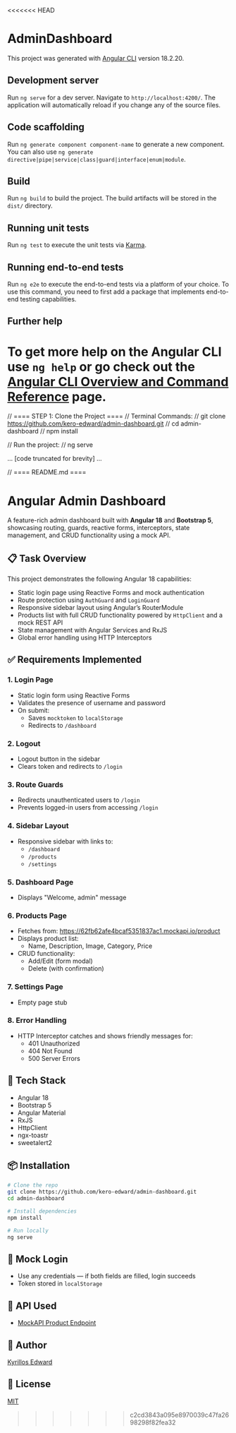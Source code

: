 <<<<<<< HEAD
# AdminDashboard

This project was generated with [Angular CLI](https://github.com/angular/angular-cli) version 18.2.20.

## Development server

Run `ng serve` for a dev server. Navigate to `http://localhost:4200/`. The application will automatically reload if you change any of the source files.

## Code scaffolding

Run `ng generate component component-name` to generate a new component. You can also use `ng generate directive|pipe|service|class|guard|interface|enum|module`.

## Build

Run `ng build` to build the project. The build artifacts will be stored in the `dist/` directory.

## Running unit tests

Run `ng test` to execute the unit tests via [Karma](https://karma-runner.github.io).

## Running end-to-end tests

Run `ng e2e` to execute the end-to-end tests via a platform of your choice. To use this command, you need to first add a package that implements end-to-end testing capabilities.

## Further help

To get more help on the Angular CLI use `ng help` or go check out the [Angular CLI Overview and Command Reference](https://angular.dev/tools/cli) page.
=======
// ==== STEP 1: Clone the Project ====
// Terminal Commands:
// git clone https://github.com/kero-edward/admin-dashboard.git
// cd admin-dashboard
// npm install

// Run the project:
// ng serve

... [code truncated for brevity] ...

// ==== README.md ====

# Angular Admin Dashboard

A feature-rich admin dashboard built with **Angular 18** and **Bootstrap 5**, showcasing routing, guards, reactive forms, interceptors, state management, and CRUD functionality using a mock API.

## 📋 Task Overview

This project demonstrates the following Angular 18 capabilities:

- Static login page using Reactive Forms and mock authentication
- Route protection using `AuthGuard` and `LoginGuard`
- Responsive sidebar layout using Angular’s RouterModule
- Products list with full CRUD functionality powered by `HttpClient` and a mock REST API
- State management with Angular Services and RxJS
- Global error handling using HTTP Interceptors

## ✅ Requirements Implemented

### 1. Login Page
- Static login form using Reactive Forms
- Validates the presence of username and password
- On submit:
  - Saves `mocktoken` to `localStorage`
  - Redirects to `/dashboard`

### 2. Logout
- Logout button in the sidebar
- Clears token and redirects to `/login`

### 3. Route Guards
- Redirects unauthenticated users to `/login`
- Prevents logged-in users from accessing `/login`

### 4. Sidebar Layout
- Responsive sidebar with links to:
  - `/dashboard`
  - `/products`
  - `/settings`

### 5. Dashboard Page
- Displays "Welcome, admin" message

### 6. Products Page
- Fetches from: https://62fb62afe4bcaf5351837ac1.mockapi.io/product
- Displays product list:
  - Name, Description, Image, Category, Price
- CRUD functionality:
  - Add/Edit (form modal)
  - Delete (with confirmation)

### 7. Settings Page
- Empty page stub

### 8. Error Handling
- HTTP Interceptor catches and shows friendly messages for:
  - 401 Unauthorized
  - 404 Not Found
  - 500 Server Errors

## 🧰 Tech Stack
- Angular 18
- Bootstrap 5
- Angular Material
- RxJS
- HttpClient
- ngx-toastr
- sweetalert2

## 📦 Installation

```bash
# Clone the repo
git clone https://github.com/kero-edward/admin-dashboard.git
cd admin-dashboard

# Install dependencies
npm install

# Run locally
ng serve
```

## 🔐 Mock Login
- Use any credentials — if both fields are filled, login succeeds
- Token stored in `localStorage`

## 📡 API Used
- [MockAPI Product Endpoint](https://62fb62afe4bcaf5351837ac1.mockapi.io/product)

## 👤 Author
[Kyrillos Edward](https://github.com/kero-edward)

## 📃 License
[MIT](LICENSE)
>>>>>>> c2cd3843a095e8970039c47fa2698298f82fea32
